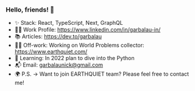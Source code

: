 ### Hello, friends! 🪷
- ✨ Stack: React, TypeScript, Next, GraphQL
- 👷‍♂️ Work Profile: https://www.linkedin.com/in/garbalau-in/
- 📚 Articles: https://dev.to/garbalau
- 👨‍💻 Off-work: Working on World Problems collector: https://www.earthquiet.com/
- 🧩 Learning: In 2022 plan to dive into the Python
- 📬 Email: garbalaunick@gmail.com
- 🌍 P.S. -> Want to join EARTHQUIET team? Please feel free to contact me!

<!--
**garbalau-github/garbalau-github** is a ✨ _special_ ✨ repository because its `README.md` (this file) appears on your GitHub profile.

Here are some ideas to get you started:

- 🔭 I’m currently working on ...
- 🌱 I’m currently learning ...
- 👯 I’m looking to collaborate on ...
- 🤔 I’m looking for help with ...
- 💬 Ask me about ...
- 📫 How to reach me: ...
- 😄 Pronouns: ...
- ⚡ Fun fact: ...
-->
